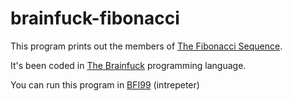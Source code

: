 # brainfuck-fibonacci

This program prints out the members of [The Fibonacci Sequence](https://en.wikipedia.org/wiki/Fibonacci_number). 

It's been coded in [The Brainfuck](https://en.wikipedia.org/wiki/Brainfuck) programming language.

You can run this program in [BFI99](https://github.com/pheianox/bfi99) (intrepeter)

